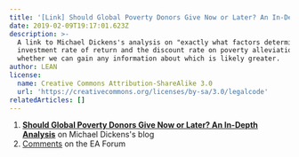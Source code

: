 ```yaml
---
title: '[Link] Should Global Poverty Donors Give Now or Later? An In-Depth Analysis'
date: 2019-02-09T19:17:01.623Z
description: >-
  A link to Michael Dickens's analysis on "exactly what factors determine the
  investment rate of return and the discount rate on poverty alleviation" and
  whether we can gain any information about which is likely greater.
author: LEAN
license:
  name: Creative Commons Attribution-ShareAlike 3.0
  url: 'https://creativecommons.org/licenses/by-sa/3.0/legalcode'
relatedArticles: []
---
```

1. [**Should Global Poverty Donors Give Now or Later? An In-Depth Analysis**](https://mdickens.me/2019/01/21/should_global_poverty_donors_give_now_or_later/#introduction) on Michael Dickens's blog
2. [Comments](https://forum.effectivealtruism.org/posts/9yq793WkswfR3txgG/should-global-poverty-donors-give-now-or-later-an-in-depth) on the EA Forum
